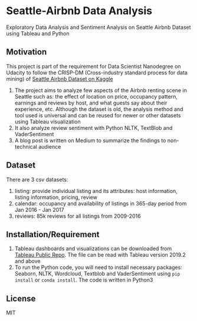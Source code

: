 # Seattle-Airbnb Data Analysis
Exploratory Data Analysis and Sentiment Analysis on Seattle Airbnb Dataset using Tableau and Python

## Motivation
This project is part of the requirement for Data Scientist Nanodegree on Udacity to follow the CRISP-DM (Cross-industry standard process for data mining) of [Seattle Airbnb Dataset on Kaggle](kaggle.com/airbnb/seattle/data)
1. The project aims to analyze few aspects of the Airbnb renting scene in Seattle such as: the effect of location on price, occupancy pattern, earnings and reviews by host, and what guests say about their experience, etc. Although the dataset is old, the analysis method and tool used is universal and can be reused for newer or other datasets using Tableau visualization
2. It also analyze review sentiment with Python NLTK, TextBlob and VaderSentiment
3. A blog post is written on Medium to summarize the findings to non-technical audience

## Dataset
There are 3 csv datasets:
1. listing: provide individual listing and its attributes: host information, listing information, pricing, review
2. calendar: occupancy and availability of listings in 365-day period from Jan 2016 - Jan 2017
3. reviews: 85k reviews for all listings from 2009-2016

## Installation/Requirement
1. Tableau dashboards and visualizations can be downloaded from [Tableau Public Repo](https://public.tableau.com/profile/anh.chu#!/vizhome/Seattleairbnb/EDA). The file can be read with Tableau version 2019.2 and above
2. To run the Python code, you will need to install necessary packages: Seaborn, NLTK, Wordcloud, Textblob and VaderSentiment using `pip install` or `conda install`. The code is written in Python3

## License
MIT 

